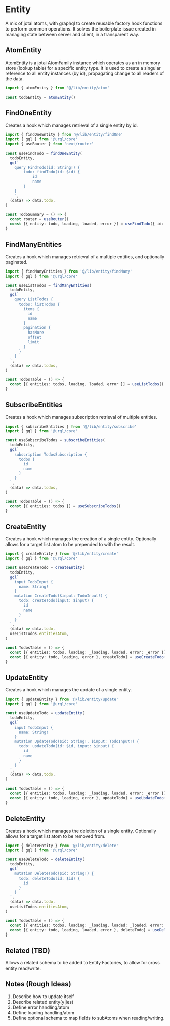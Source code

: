 # Entity

A mix of jotai atoms, with graphql to create reusable factory hook functions to perform common operations. It solves the
boilerplate issue created in managing state between server and client, in a transparent way.

## AtomEntity

AtomEntity is a jotai AtomFamily instance which operates as an in memory store (lookup table) for a specific entity
type. It is used to create a singular reference to all entity instances (by id), propagating change to all readers of
the data.

```ts
import { atomEntity } from '@/lib/entity/atom'

const todoEntity = atomEntity()
```

## FindOneEntity

Creates a hook which manages retrieval of a single entity by id.

```ts
import { findOneEntity } from '@/lib/entity/findOne'
import { gql } from '@urql/core'
import { useRouter } from 'next/router'

const useFindTodo = findOneEntity(
  todoEntity,
  gql`
    query FindTodo(id: String!) {
        todo: findTodo(id: $id) {
            id
            name
        }
    }
    `,
  (data) => data.todo,
)

const TodoSummary = () => {
  const router = useRouter()
  const [{ entity: todo, loading, loaded, error }] = useFindTodo({ id: router.query.id })
}
```

## FindManyEntities

Creates a hook which manages retrieval of a multiple entities, and optionally paginated.

```ts
import { findManyEntities } from '@/lib/entity/findMany'
import { gql } from '@urql/core'

const useListTodos = findManyEntities(
  todoEntity,
  gql`
    query ListTodos {
      todos: listTodos {
        items {
          id
          name
        }
        pagination {
          hasMore
          offset
          limit
        }
      }
    }
  `,
  (data) => data.todos,
)

const TodosTable = () => {
  const [{ entities: todos, loading, loaded, error }] = useListTodos()
}
```

## SubscribeEntities

Creates a hook which manages subscription retrieval of multiple entities.

```ts
import { subscribeEntities } from '@/lib/entity/subscribe'
import { gql } from '@urql/core'

const useSubscribeTodos = subscribeEntities(
  todoEntity,
  gql`
    subscription TodosSubscription {
      todos {
        id
        name
      }
    }
  `,
  (data) => data.todos,
)

const TodosTable = () => {
  const [{ entities: todos }] = useSubscribeTodos()
}
```

## CreateEntity

Creates a hook which manages the creation of a single entity.
Optionally allows for a target list atom to be prepended to with the result.

```ts
import { createEntity } from '@/lib/entity/create'
import { gql } from '@urql/core'

const useCreateTodo = createEntity(
  todoEntity,
  gql`
    input TodoInput {
      name: String!
    }
    mutation CreateTodo($input: TodoInput!) {
      todo: createTodo(input: $input) {
        id
        name
      }
    }
  `,
  (data) => data.todo,
  useListTodos.entitiesAtom,
)

const TodosTable = () => {
  const [{ entities: todos, loading: _loading, loaded, error: _error }] = useListTodos()
  const [{ entity: todo, loading, error }, createTodo] = useCreateTodo()
}
```

## UpdateEntity

Creates a hook which manages the update of a single entity.

```ts
import { updateEntity } from '@/lib/entity/update'
import { gql } from '@urql/core'

const useUpdateTodo = updateEntity(
  todoEntity,
  gql`
    input TodoInput {
      name: String!
    }
    mutation UpdateTodo($id: String!, $input: TodoInput!) {
      todo: updateTodo(id: $id, input: $input) {
        id
        name
      }
    }
  `,
  (data) => data.todo,
)

const TodosTable = () => {
  const [{ entities: todos, loading: _loading, loaded, error: _error }] = useListTodos()
  const [{ entity: todo, loading, error }, updateTodo] = useUpdateTodo()
}
```

## DeleteEntity

Creates a hook which manages the deletion of a single entity.
Optionally allows for a target list atom to be removed from.

```ts
import { deleteEntity } from '@/lib/entity/delete'
import { gql } from '@urql/core'

const useDeleteTodo = deleteEntity(
  todoEntity,
  gql`
    mutation DeleteTodo($id: String!) {
      todo: deleteTodo(id: $id) {
        id
      }
    }
  `,
  (data) => data.todo,
  useListTodos.entitiesAtom,
)

const TodosTable = () => {
  const [{ entities: todos, loading: _loading, loaded: _loaded, error: _error }] = useListTodos()
  const [{ entity: todo, loading, loaded, error }, deleteTodo] = useDeleteTodo()
}
```

## Related (TBD)

Allows a related schema to be added to Entity Factories, to allow for cross entity read/write.

## Notes (Rough Ideas)

1. Describe how to update itself
2. Describe related entity(y|ies)
3. Define error handling/atom
4. Define loading handling/atom
5. Define optional schema to map fields to subAtoms when reading/writing.
